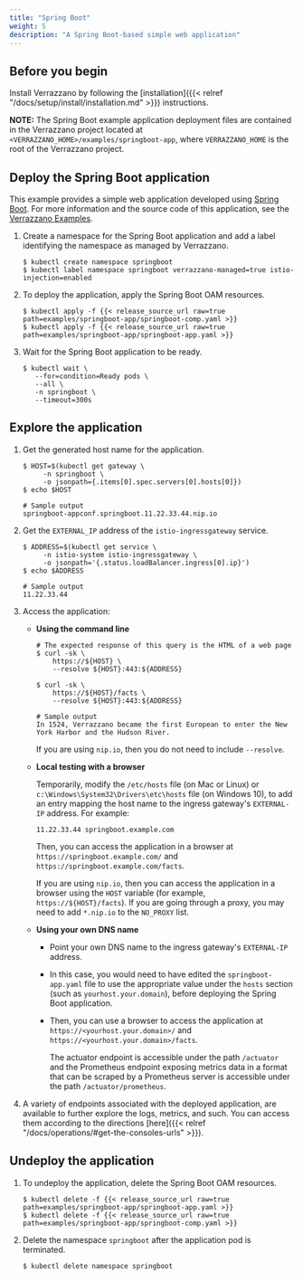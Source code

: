 ```yaml
---
title: "Spring Boot"
weight: 5
description: "A Spring Boot-based simple web application"
---
```


## Before you begin

Install Verrazzano by following the [installation]({{< relref "/docs/setup/install/installation.md" >}}) instructions.

**NOTE:** The Spring Boot example application deployment files are contained in the Verrazzano project located at `<VERRAZZANO_HOME>/examples/springboot-app`, where `VERRAZZANO_HOME` is the root of the Verrazzano project.


## Deploy the Spring Boot application

This example provides a simple web application developed using [Spring Boot](https://spring.io/guides/gs/spring-boot/). For more information and the source code of this application, see the [Verrazzano Examples](https://github.com/verrazzano/examples).

1. Create a namespace for the Spring Boot application and add a label identifying the namespace as managed by Verrazzano.
   ```
   $ kubectl create namespace springboot
   $ kubectl label namespace springboot verrazzano-managed=true istio-injection=enabled
   ```

1. To deploy the application, apply the Spring Boot OAM resources.
   ```
   $ kubectl apply -f {{< release_source_url raw=true path=examples/springboot-app/springboot-comp.yaml >}}
   $ kubectl apply -f {{< release_source_url raw=true path=examples/springboot-app/springboot-app.yaml >}}
   ```

1. Wait for the Spring Boot application to be ready.
   ```
   $ kubectl wait \
      --for=condition=Ready pods \
      --all \
      -n springboot \
      --timeout=300s
   ```

## Explore the application

1. Get the generated host name for the application.
   ```
   $ HOST=$(kubectl get gateway \
        -n springboot \
        -o jsonpath={.items[0].spec.servers[0].hosts[0]})
   $ echo $HOST

   # Sample output
   springboot-appconf.springboot.11.22.33.44.nip.io
   ```

1. Get the `EXTERNAL_IP` address of the `istio-ingressgateway` service.
   ```
   $ ADDRESS=$(kubectl get service \
        -n istio-system istio-ingressgateway \
        -o jsonpath='{.status.loadBalancer.ingress[0].ip}')
   $ echo $ADDRESS

   # Sample output
   11.22.33.44
   ```   

1. Access the application:

   * **Using the command line**
     ```
     # The expected response of this query is the HTML of a web page
     $ curl -sk \
         https://${HOST} \
         --resolve ${HOST}:443:${ADDRESS}

     $ curl -sk \
         https://${HOST}/facts \
         --resolve ${HOST}:443:${ADDRESS}

     # Sample output
     In 1524, Verrazzano became the first European to enter the New York Harbor and the Hudson River.
     ```
     If you are using `nip.io`, then you do not need to include `--resolve`.
   * **Local testing with a browser**

     Temporarily, modify the `/etc/hosts` file (on Mac or Linux)
     or `c:\Windows\System32\Drivers\etc\hosts` file (on Windows 10),
     to add an entry mapping the host name to the ingress gateway's `EXTERNAL-IP` address.
     For example:
     ```
     11.22.33.44 springboot.example.com
     ```
     Then, you can access the application in a browser at `https://springboot.example.com/` and `https://springboot.example.com/facts`.

     If you are using `nip.io`, then you can access the application in a browser using the `HOST` variable (for example, `https://${HOST}/facts`).  If you are going through a proxy, you may need to add `*.nip.io` to the `NO_PROXY` list.

   * **Using your own DNS name**
     * Point your own DNS name to the ingress gateway's `EXTERNAL-IP` address.
     * In this case, you would need to have edited the `springboot-app.yaml` file
       to use the appropriate value under the `hosts` section (such as `yourhost.your.domain`),
       before deploying the Spring Boot application.
     * Then, you can use a browser to access the application at `https://<yourhost.your.domain>/` and `https://<yourhost.your.domain>/facts`.

       The actuator endpoint is accessible under the path `/actuator` and the Prometheus endpoint exposing metrics data in a format that can be scraped by a Prometheus server is accessible under the path `/actuator/prometheus`.

1. A variety of endpoints associated with the deployed application, are available to further explore the logs, metrics, and such.
You can access them according to the directions [here]({{< relref "/docs/operations/#get-the-consoles-urls" >}}).

## Undeploy the application   

1. To undeploy the application, delete the Spring Boot OAM resources.
   ```
   $ kubectl delete -f {{< release_source_url raw=true path=examples/springboot-app/springboot-app.yaml >}}
   $ kubectl delete -f {{< release_source_url raw=true path=examples/springboot-app/springboot-comp.yaml >}}
   ```

1. Delete the namespace `springboot` after the application pod is terminated.
   ```
   $ kubectl delete namespace springboot
   ```
